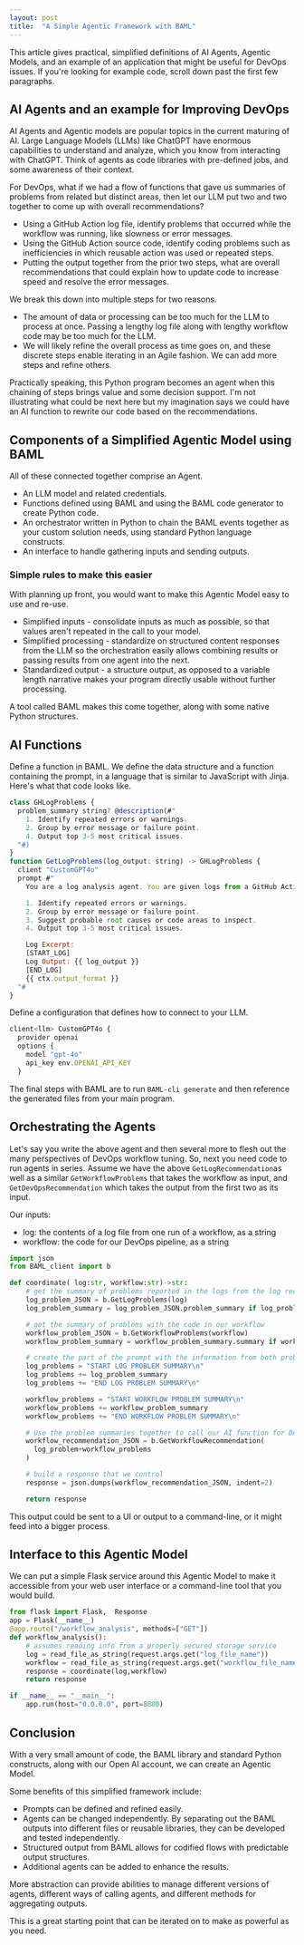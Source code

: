 ```yaml
---
layout: post
title:  "A Simple Agentic Framework with BAML"
---
```


This article gives practical, simplified definitions of AI Agents, Agentic Models, and an example of an application that might be useful for DevOps issues. If you're looking for example code, scroll down past the first few paragraphs.

## AI Agents and an example for Improving DevOps

AI Agents and Agentic models are popular topics in the current maturing of AI. Large Language Models (LLMs) like ChatGPT have enormous capabilities to understand and analyze, which you know from interacting with ChatGPT. Think of agents as code libraries with pre-defined jobs, and some awareness of their context.

For DevOps, what if we had a flow of functions that gave us summaries of problems from related but distinct areas, then let our LLM put two and two together to come up with overall recommendations?

- Using a GitHub Action log file, identify problems that occurred while the workflow was running, like slowness or error messages.
- Using the GitHub Action source code, identify coding problems such as inefficiencies in which reusable action was used or repeated steps.
- Putting the output together from the prior two steps, what are overall recommendations that could explain how to update code to increase speed and resolve the error messages.

We break this down into multiple steps for two reasons.

- The amount of data or processing can be too much for the LLM to process at once. Passing a lengthy log file along with lengthy workflow code may be too much for the LLM.
- We will likely refine the overall process as time goes on, and these discrete steps enable iterating in an Agile fashion. We can add more steps and refine others.

Practically speaking, this Python program becomes an agent when this chaining of steps brings value and some decision support. I'm not illustrating what could be next here but my imagination says we could have an AI function to rewrite our code based on the recommendations.

## Components of a Simplified Agentic Model using BAML

All of these connected together comprise an Agent.

- An LLM model and related credentials.
- Functions defined using BAML and using the BAML code generator to create Python code.
- An orchestrator written in Python to chain the BAML events together as your custom solution needs, using standard Python language constructs.
- An interface to handle gathering inputs and sending outputs.

### Simple rules to make this easier

With planning up front, you would want to make this Agentic Model easy to use and re-use.

- Simplified inputs - consolidate inputs as much as possible, so that values aren't repeated in the call to your model.
- Simplified processing - standardize on structured content responses from the LLM so the orchestration easily allows combining results or passing results from one agent into the next.
- Standardized output - a structure output, as opposed to a variable length narrative makes your program directly usable without further processing.

A tool called BAML makes this come together, along with some native Python structures.

## AI Functions

Define a function in BAML. We define the data structure and a function containing the prompt, in a language that is similar to JavaScript with Jinja. Here's what that code looks like.

```javascript
class GHLogProblems {
  problem_summary string? @description(#"
    1. Identify repeated errors or warnings.
    2. Group by error message or failure point.
    4. Output top 3-5 most critical issues.
  "#)
}
function GetLogProblems(log_output: string) -> GHLogProblems {
  client "CustomGPT4o"
  prompt #"
    You are a log analysis agent. You are given logs from a GitHub Action pipeline run.

    1. Identify repeated errors or warnings.
    2. Group by error message or failure point.
    3. Suggest probable root causes or code areas to inspect.
    4. Output top 3-5 most critical issues.

    Log Excerpt:
    [START_LOG]
    Log Output: {{ log_output }}
    [END_LOG]
    {{ ctx.output_format }}
  "#
}
```

Define a configuration that defines how to connect to your LLM.

```javascript
client<llm> CustomGPT4o {
  provider openai
  options {
    model "gpt-4o"
    api_key env.OPENAI_API_KEY
  }
```

The final steps with BAML are to run `BAML-cli generate` and then reference the generated files from your main program.

## Orchestrating the Agents

Let's say you write the above agent and then several more to flesh out the many perspectives of DevOps workflow tuning. So, next you need code to run agents in series. Assume we have the above `GetLogRecommendation`as well as a similar `GetWorkflowProblems` that takes the workflow as input, and `GetDevOpsRecommendation` which takes the output from the first two as its input.

Our inputs:

- log: the contents of a log file from one run of a workflow, as a string
- workflow: the code for our DevOps pipeline, as a string

```python
import json
from BAML_client import b

def coordinate( log:str, workflow:str)->str:
    # get the summary of problems reported in the logs from the log recommendation AI function
    log_problem_JSON = b.GetLogProblems(log)
    log_problem_summary = log_problem_JSON.problem_summary if log_problem_JSON.problem_summary else None

    # get the summary of problems with the code in our workflow
    workflow_problem_JSON = b.GetWorkflowProblems(workflow)
    workflow_problem_summary = workflow_problem_summary.summary if workflow_problem_summary.summary else None

    # create the part of the prompt with the information from both problem summaries
    log_problems = "START LOG PROBLEM SUMMARY\n"
    log_problems += log_problem_summary
    log_problems += "END LOG PROBLEM SUMMARY\n"

    workflow_problems = "START WORKFLOW PROBLEM SUMMARY\n"
    workflow_problems += workflow_problem_summary
    workflow_problems += "END WORKFLOW PROBLEM SUMMARY\n"

    # Use the problem summaries together to call our AI function for DevOps. This returns a summary and recommendation.
    workflow_recommendation_JSON = b.GetWorkflowRecommendation(
      log_problem+workflow_problems
    )

    # build a response that we control
    response = json.dumps(workflow_recommendation_JSON, indent=2)

    return response

```

This output could be sent to a UI or output to a command-line, or it might feed into a bigger process.

## Interface to this Agentic Model

We can put a simple Flask service around this Agentic Model to make it accessible from your web user interface or a command-line tool that you would build.

```python
from flask import Flask,  Response
app = Flask(__name__)
@app.route("/workflow_analysis", methods=["GET"])
def workflow_analysis():
    # assumes reading info from a properly secured storage service
    log = read_file_as_string(request.args.get("log_file_name"))
    workflow = read_file_as_string(request.args.get("workflow_file_name"))
    response = coordinate(log,workflow)
    return response

if __name__ == "__main__":
    app.run(host="0.0.0.0", port=8080)
```

## Conclusion

With a very small amount of code, the BAML library and standard Python constructs, along with our Open AI account, we can create an Agentic Model.

Some benefits of this simplified framework include:

- Prompts can be defined and refined easily.
- Agents can be changed independently. By separating out the BAML outputs into different files or reusable libraries, they can be developed and tested independently.
- Structured output from BAML allows for codified flows with predictable output structures.
- Additional agents can be added to enhance the results.

More abstraction can provide abilities to manage different versions of agents, different ways of calling agents, and different methods for aggregating outputs.

This is a great starting point that can be iterated on to make as powerful as you need.
